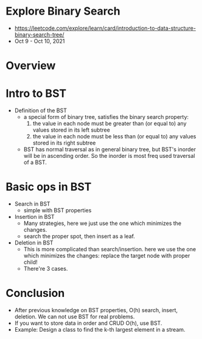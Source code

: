# Explore Binary Search

- https://leetcode.com/explore/learn/card/introduction-to-data-structure-binary-search-tree/
- Oct 9 - Oct 10, 2021

# Overview

# Intro to BST

- Definition of the BST
  - a special form of binary tree, satisfies the binary search property:
    1. the value in each node must be greater than (or equal to) any values stored in its left subtree
    2. the value in each node must be less than (or equal to) any values stored in its right subtree
  - BST has normal traversal as in general binary tree, but BST's inorder will be in ascending order. So the inorder is most freq used traversal of a BST.

# Basic ops in BST

- Search in BST
  - simple with BST properties
- Insertion in BST
  - Many strategies, here we just use the one which minimizes the changes.
  - search the proper spot, then insert as a leaf.
- Deletion in BST
  - This is more complicated than search/insertion. here we use the one which minimizes the changes: replace the target node with proper child!
  - There're 3 cases.

# Conclusion

- After previous knowledge on BST properties, O(h) search, insert, deletion. We can not use BST for real problems.
- If you want to store data in order and CRUD O(h), use BST.
- Example: Design a class to find the k-th largest element in a stream.
